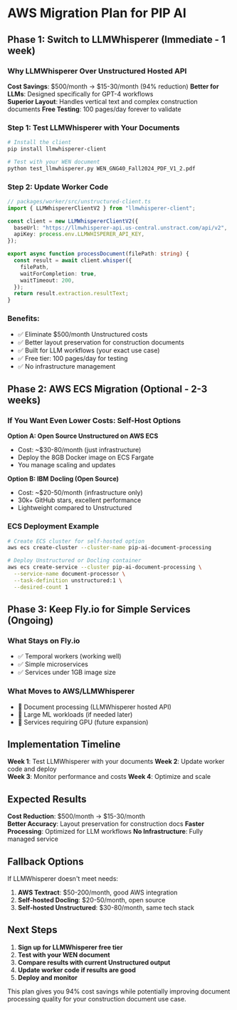 # AWS Migration Plan for PIP AI

## Phase 1: Switch to LLMWhisperer (Immediate - 1 week)

### Why LLMWhisperer Over Unstructured Hosted API

**Cost Savings**: $500/month → $15-30/month (94% reduction)
**Better for LLMs**: Designed specifically for GPT-4 workflows  
**Superior Layout**: Handles vertical text and complex construction documents
**Free Testing**: 100 pages/day forever to validate

### Step 1: Test LLMWhisperer with Your Documents

```bash
# Install the client
pip install llmwhisperer-client

# Test with your WEN document
python test_llmwhisperer.py WEN_GNG40_Fall2024_PDF_V1_2.pdf
```

### Step 2: Update Worker Code

```typescript
// packages/worker/src/unstructured-client.ts
import { LLMWhispererClientV2 } from "llmwhisperer-client";

const client = new LLMWhispererClientV2({
  baseUrl: "https://llmwhisperer-api.us-central.unstract.com/api/v2",
  apiKey: process.env.LLMWHISPERER_API_KEY,
});

export async function processDocument(filePath: string) {
  const result = await client.whisper({
    filePath,
    waitForCompletion: true,
    waitTimeout: 200,
  });
  return result.extraction.resultText;
}
```

### Benefits:

- ✅ Eliminate $500/month Unstructured costs
- ✅ Better layout preservation for construction documents
- ✅ Built for LLM workflows (your exact use case)
- ✅ Free tier: 100 pages/day for testing
- ✅ No infrastructure management

## Phase 2: AWS ECS Migration (Optional - 2-3 weeks)

### If You Want Even Lower Costs: Self-Host Options

**Option A: Open Source Unstructured on AWS ECS**

- Cost: ~$30-80/month (just infrastructure)
- Deploy the 8GB Docker image on ECS Fargate
- You manage scaling and updates

**Option B: IBM Docling (Open Source)**

- Cost: ~$20-50/month (infrastructure only)
- 30k+ GitHub stars, excellent performance
- Lightweight compared to Unstructured

### ECS Deployment Example

```bash
# Create ECS cluster for self-hosted option
aws ecs create-cluster --cluster-name pip-ai-document-processing

# Deploy Unstructured or Docling container
aws ecs create-service --cluster pip-ai-document-processing \
  --service-name document-processor \
  --task-definition unstructured:1 \
  --desired-count 1
```

## Phase 3: Keep Fly.io for Simple Services (Ongoing)

### What Stays on Fly.io

- ✅ Temporal workers (working well)
- ✅ Simple microservices
- ✅ Services under 1GB image size

### What Moves to AWS/LLMWhisperer

- 🔄 Document processing (LLMWhisperer hosted API)
- 🔄 Large ML workloads (if needed later)
- 🔄 Services requiring GPU (future expansion)

## Implementation Timeline

**Week 1**: Test LLMWhisperer with your documents
**Week 2**: Update worker code and deploy  
**Week 3**: Monitor performance and costs
**Week 4**: Optimize and scale

## Expected Results

**Cost Reduction**: $500/month → $15-30/month  
**Better Accuracy**: Layout preservation for construction docs
**Faster Processing**: Optimized for LLM workflows
**No Infrastructure**: Fully managed service

## Fallback Options

If LLMWhisperer doesn't meet needs:

1. **AWS Textract**: $50-200/month, good AWS integration
2. **Self-hosted Docling**: $20-50/month, open source
3. **Self-hosted Unstructured**: $30-80/month, same tech stack

## Next Steps

1. **Sign up for LLMWhisperer free tier**
2. **Test with your WEN document**
3. **Compare results with current Unstructured output**
4. **Update worker code if results are good**
5. **Deploy and monitor**

This plan gives you 94% cost savings while potentially improving document processing quality for your construction document use case.
